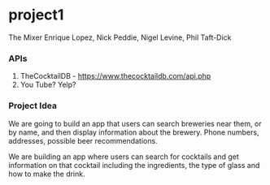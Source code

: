 # project1

The Mixer
Enrique Lopez, Nick Peddie, Nigel Levine, Phil Taft-Dick

### APIs
1.  TheCocktailDB - https://www.thecocktaildb.com/api.php 
2.  You Tube?  Yelp?

### Project Idea
We are going to build an app that users can search breweries near them, or by name, and then display information about the brewery. Phone numbers, addresses, possible beer recommendations.


We are building an app where users can search for cocktails and get information on that cocktail including the ingredients, the type of glass and how to make the drink.
